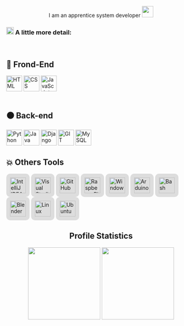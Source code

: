 <p align="center"> I am an apprentice system developer  <img src="./Image/cat-coder.gif" width="30px"> </p>
<h3> <img alt="GIF" src="./Image/paper.gif" width="20px" />  A little more detail: </h3>
  
<br>

<summary align="left"><h2>🎨 Frond-End </h2></summary>
<div id="badges" align="left">
    <a href="https://ru.wikipedia.org/wiki/HTML" target="_blank"> <img alt="HTML" height="42px"  src="https://upload.wikimedia.org/wikipedia/commons/thumb/3/38/HTML5_Badge.svg/800px-HTML5_Badge.svg.png" /></a>
    <a href="https://ru.wikipedia.org/wiki/CSS" target="_blank"> <img alt="CSS" height="42px"  src="https://uxwing.com/wp-content/themes/uxwing/download/brands-and-social-media/css-icon.png" /></a>
    <a href="https://developer.mozilla.org/en-US/docs/Web/JavaScript" target="_blank"><img alt="JavaScript" height="42px" src="https://cdn.jsdelivr.net/gh/devicons/devicon/icons/javascript/javascript-original.svg" />
</a>
</div>
<br>
 

<summary align="left"><h2>⚫ Back-end </h2></summary>
<div align="left">
    <p></p> 
    <a href="https://www.python.org/" target="_blank"> <img alt="Python" height ="42px"  src="https://cdn.jsdelivr.net/gh/devicons/devicon/icons/python/python-original.svg" /></a>
    <a href="https://www.java.com/en/" target="_blank"> <img alt="Java" height ="42px"  src="https://cdn.jsdelivr.net/gh/devicons/devicon/icons/java/java-original.svg" /></a>
    <a href="https://www.djangoproject.com/" target="_blank"><img alt="Django" height="42px" src="https://static.djangoproject.com/img/logos/django-logo-negative.svg" /></a>
    <a href="https://git-scm.com/" target="_blank"> <img alt="GIT" height="42px"  src="https://cdn.jsdelivr.net/gh/devicons/devicon/icons/git/git-original.svg" /></a>
    <a href="https://www.mysql.com/" target="_blank"> <img alt="MySQL" height ="42px"  src="https://cdn.jsdelivr.net/gh/devicons/devicon/icons/mysql/mysql-original.svg" /></a>

       
</div>

<summary align="left"><h2>💥 Others Tools </h2></summary>
<div align="left">
    <a href="https://www.jetbrains.com/idea/" target="_blank"> <img alt="IntelliJ IDEA" height="42px" src="https://cdn.jsdelivr.net/gh/devicons/devicon/icons/intellij/intellij-original.svg" style="background-color:#ddd; padding:10px; border-radius:10px;"/></a>
    <a href="https://code.visualstudio.com/" target="_blank"><img alt="Visual Studio Code" height="42px" src="https://cdn.jsdelivr.net/gh/devicons/devicon/icons/vscode/vscode-original.svg" style="background-color:#ddd; padding:10px; border-radius:10px;"/></a>
    <a href="https://github.com/" target="_blank"><img alt="GitHub" height="42px" src="https://cdn.jsdelivr.net/gh/devicons/devicon/icons/github/github-original.svg" style="background-color:#ddd; padding:10px; border-radius:10px;"/></a>
    <a href="https://www.raspberrypi.com/" target="_blank"><img alt="Raspberry Pi" height="42px" src="https://cdn.jsdelivr.net/gh/devicons/devicon/icons/raspberrypi/raspberrypi-original.svg" style="background-color:#ddd; padding:10px; border-radius:10px;"/></a>
    <a href="https://www.microsoft.com/en-us/windows" target="_blank"><img alt="Windows" height="42px" src="https://cdn.jsdelivr.net/gh/devicons/devicon@latest/icons/windows11/windows11-original.svg" style="background-color:#ddd; padding:10px; border-radius:10px;"/></a>
    <a href="https://www.arduino.cc/" target="_blank"><img alt="Arduino" height="42px" src="https://cdn.jsdelivr.net/gh/devicons/devicon@latest/icons/arduino/arduino-original.svg" style="background-color:#ddd; padding:10px; border-radius:10px;"/></a>
    <a href="https://en.wikipedia.org/wiki/Bash_(Unix_shell)" target="_blank"><img alt="Bash" height="42px" src="https://cdn.jsdelivr.net/gh/devicons/devicon@latest/icons/bash/bash-original.svg" style="background-color:#ddd; padding:10px; border-radius:10px;"/></a>
    <a href="https://www.blender.org/" target="_blank"><img alt="Blender" height="42px" src="https://cdn.jsdelivr.net/gh/devicons/devicon@latest/icons/blender/blender-original.svg" style="background-color:#ddd; padding:10px; border-radius:10px;"/></a>
    <a href="https://www.linux.org/" target="_blank"><img alt="Linux" height="42px" src="https://cdn.jsdelivr.net/gh/devicons/devicon@latest/icons/linux/linux-original.svg" style="background-color:#ddd; padding:10px; border-radius:10px;"/></a>
    <a href="https://ubuntu.com/" target="_blank"><img alt="Ubuntu" height="42px" src="https://cdn.jsdelivr.net/gh/devicons/devicon@latest/icons/ubuntu/ubuntu-original.svg" style="background-color:#ddd; padding:10px; border-radius:10px;"/></a>
    
</div>



<summary align="center"><h2> Profile Statistics </h2></summary>
  <div align="center">
     <img height="192px" src="https://github-readme-stats.vercel.app/api?username=Renangr55&theme=transparent&rank_icon=github&title_color=84C2C0&color=E3E3E3&text_color=DEDEDE&hide_border=true&custom_title=GitHub⠀Stats&show_icons=true" />
     <img height="192px" src="https://github-readme-stats.vercel.app/api/wakatime?username=Renangr555&theme=transparent&title_color=84C2C0&color=E3E3E3&text_color=DEDEDE&hide_border=true" />


